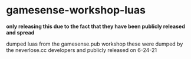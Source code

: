 # gamesense-workshop-luas
**only releasing this due to the fact that they have been publicly released and spread**

dumped luas from the gamesense.pub workshop
these were dumped by the neverlose.cc developers and publicly released on 6-24-21 

